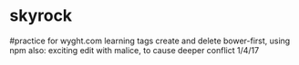 # skyrock
#practice for wyght.com
learning tags create and delete
bower-first, using npm also: exciting
edit with malice, to cause deeper conflict
1/4/17
